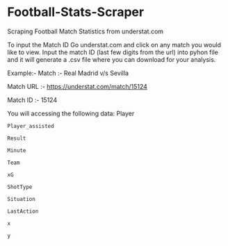 # Football-Stats-Scraper
Scraping Football Match Statistics from understat.com

To input the Match ID
  Go understat.com and click on any match you would like to view.
  Input the match ID (last few digits from the url) into pyhon file and it will generate a .csv file where you can download for your analysis.
  
  
Example:-
  Match :- Real Madrid v/s Sevilla
 
  Match URL :- https://understat.com/match/15124

  Match ID :- 15124
  
  You will accessing the following data:
    Player

    Player_assisted

    Result
    
    Minute

    Team

    xG

    ShotType

    Situation

    LastAction

    x

    y
